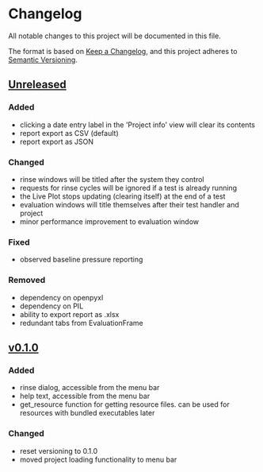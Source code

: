 # Changelog
All notable changes to this project will be documented in this file.

The format is based on [Keep a Changelog](https://keepachangelog.com/en/1.0.0/),
and this project adheres to [Semantic Versioning](https://semver.org/spec/v2.0.0.html).

## [Unreleased]
### Added
 - clicking a date entry label in the 'Project info' view will clear its contents
 - report export as CSV (default)
 - report export as JSON 
### Changed
 - rinse windows will be titled after the system they control
 - requests for rinse cycles will be ignored if a test is already running
 - the Live Plot stops updating (clearing itself) at the end of a test
 - evaluation windows will title themselves after their test handler and project
 - minor performance improvement to evaluation window
### Fixed
 - observed baseline pressure reporting
### Removed
 - dependency on openpyxl
 - dependency on PIL
 - ability to export report as .xlsx
 - redundant tabs from EvaluationFrame

## [v0.1.0]
### Added
 - rinse dialog, accessible from the menu bar
 - help text, accessible from the menu bar
 - get_resource function for getting resource files. can be used for resources with bundled executables later 
### Changed 
 - reset versioning to 0.1.0
 - moved project loading functionality to menu bar

[Unreleased]: https://github.com/teauxfu/pct-scalewiz
[v0.1.0]: https://github.com/teauxfu/pct-scalewiz/releases/tag/v0.1.0